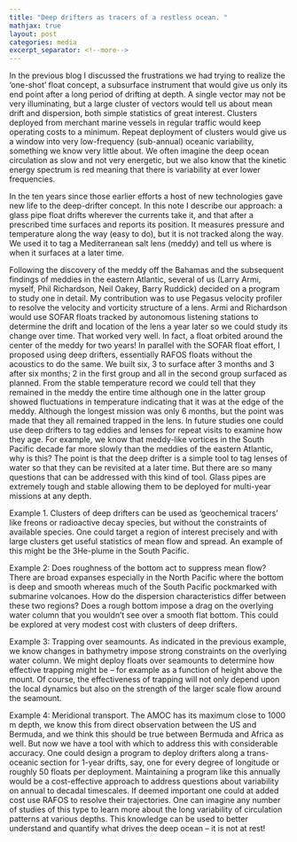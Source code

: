 ```yaml
---
title: "Deep drifters as tracers of a restless ocean. "
mathjax: true
layout: post
categories: media
excerpt_separator: <!--more-->
---
```


In the previous blog I discussed the frustrations we had trying to realize the ‘one-shot’ float concept, a subsurface instrument that would give us only its end point after a long period of drifting at depth. A single vector may not be very illuminating, but a large cluster of vectors would tell us about mean drift and dispersion, both simple statistics of great interest. Clusters deployed from merchant marine vessels in regular traffic would keep operating costs to a minimum. Repeat deployment of clusters would give us a window into very low-frequency (sub-annual) oceanic variability, something we know very little about. We often imagine the deep ocean circulation as slow and not very energetic, but we also know that the kinetic energy spectrum is red meaning that there is variability at ever lower frequencies.  

In the ten years since those earlier efforts a host of new technologies gave new life to the deep-drifter concept. In this note I describe our approach: a glass pipe float drifts wherever the currents take it, and that after a prescribed time surfaces and reports its position. It measures pressure and temperature along the way (easy to do), but it is not tracked along the way. We used it to tag a Mediterranean salt lens (meddy) and tell us where is when it surfaces at a later time.
<!--more-->

Following the discovery of the meddy off the Bahamas and the subsequent findings of meddies in the eastern Atlantic, several of us (Larry Armi, myself, Phil Richardson, Neil Oakey, Barry Ruddick) decided on a program to study one in detail. My contribution was to use Pegasus velocity profiler to resolve the velocity and vorticity structure of a lens. Armi and Richardson would use SOFAR floats tracked by autonomous listening stations to determine the drift and location of the lens a year later so we could study its change over time. That worked very well. In fact, a float orbited around the center of the meddy for two years! In parallel with the SOFAR float effort, I proposed using deep drifters, essentially RAFOS floats without the acoustics to do the same. We built six, 3 to surface after 3 months and 3 after six months; 2 in the first group and all in the second group surfaced as planned. From the stable temperature record we could tell that they remained in the meddy the entire time although one in the latter group showed fluctuations in temperature indicating that it was at the edge of the meddy. Although the longest mission was only 6 months, but the point was made that they all remained trapped in the lens. In future studies one could use deep drifters to tag eddies and lenses for repeat visits to examine how they age. For example, we know that meddy-like vortices in the South Pacific decade far more slowly than the meddies of the eastern Atlantic, why is this? The point is that the deep drifter is a simple tool to tag lenses of water so that they can be revisited at a later time. But there are so many questions that can be addressed with this kind of tool. Glass pipes are extremely tough and stable allowing them to be deployed for multi-year missions at any depth. 

Example 1. Clusters of deep drifters can be used as ‘geochemical tracers’ like freons or radioactive decay species, but without the constraints of available species. One could target a region of interest precisely and with large clusters get useful statistics of mean flow and spread. An example of this might be the 3He-plume in the South Pacific. 

Example 2: Does roughness of the bottom act to suppress mean flow? There are broad expanses especially in the North Pacific where the bottom is deep and smooth whereas much of the South Pacific pockmarked with submarine volcanoes. How do the dispersion characteristics differ between these two regions? Does a rough bottom impose a drag on the overlying water column that you wouldn’t see over a smooth flat bottom. This could be explored at very modest cost with clusters of deep drifters. 

Example 3: Trapping over seamounts. As indicated in the previous example, we know changes in bathymetry impose strong constraints on the overlying water column. We might deploy floats over seamounts to determine how effective trapping might be – for example as a function of height above the mount. Of course, the effectiveness of trapping will not only depend upon the local dynamics but also on the strength of the larger scale flow around the seamount. 

Example 4: Meridional transport. The AMOC has its maximum close to 1000 m depth, we know this from direct observation between the US and Bermuda, and we think this should be true between Bermuda and Africa as well. But now we have a tool with which to address this with considerable accuracy. One could design a program to deploy drifters along a trans-oceanic section for 1-year drifts, say, one for every degree of longitude or roughly 50 floats per deployment. Maintaining a program like this annually would be a cost-effective approach to address questions about variability on annual to decadal timescales. If deemed important one could at added cost use RAFOS to resolve their trajectories. One can imagine any number of studies of this type to learn more about the long variability of circulation patterns at various depths. This knowledge can be used to better understand and quantify what drives the deep ocean – it is not at rest! 
